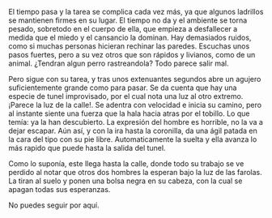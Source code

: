 El tiempo pasa y la tarea se complica cada vez más, ya que algunos ladrillos se mantienen firmes en su lugar. El tiempo no da y el ambiente se torna pesado, sobretodo en el cuerpo de ella, que empieza a desfallecer a medida que el miedo y el cansancio la dominan. Hay demasiados ruidos, como si muchas personas hicieran rechinar las paredes. Escuchas unos pasos fuertes, pero a su vez otros que son rápidos y livianos, como de un animal. ¿Tendran algun perro rastreandola? Todo parece salir mal. 

Pero sigue con su tarea, y tras unos extenuantes segundos abre un agujero suficientemente grande como para pasar. Se da cuenta que hay una especie de tunel improvisado, por el cual nota una luz al otro extremo. ¡Parece la luz de la calle!. Se adentra con velocidad e inicia su camino, pero al instante siente una fuerza que la hala hacia atras por el tobillo. Lo que temía: ya la han descubierto. La expresión del hombre es horrible, no la va a dejar escapar. Aún así, y con la ira hasta la coronilla, da una ágil patada en la cara del tipo con su pie libre. Automaticamente la suelta y ella avanza lo más rapido que puede hasta la salida del tunel.

Como lo suponía, este llega hasta la calle, donde todo su trabajo se ve perdido al notar que otros dos hombres la esperan bajo la luz de las farolas. La tiran al suelo y ponen una bolsa negra en su cabeza, con la cual se apagan todas sus esperanzas.

No puedes seguir por aquí.
